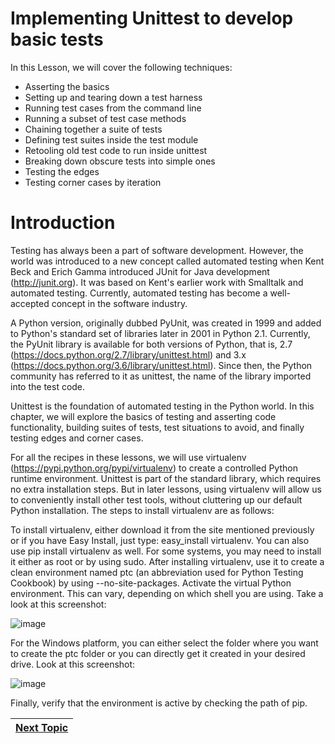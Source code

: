 # Implementing Unittest to develop basic tests

In this Lesson, we will cover the following techniques:

- Asserting the basics
- Setting up and tearing down a test harness
- Running test cases from the command line
- Running a subset of test case methods
- Chaining together a suite of tests
- Defining test suites inside the test module
- Retooling old test code to run inside unittest
- Breaking down obscure tests into simple ones
- Testing the edges
- Testing corner cases by iteration

# Introduction
Testing has always been a part of software development. However, the world was introduced to a new concept called automated testing when Kent Beck and Erich Gamma introduced JUnit for Java development (http://junit.org). It was based on Kent's earlier work with Smalltalk and automated testing. Currently, automated testing has become a well-accepted concept in the software industry.

A Python version, originally dubbed PyUnit, was created in 1999 and added to Python's standard set of libraries later in 2001 in Python 2.1. Currently, the PyUnit library is available for both versions of Python, that is, 2.7 (https://docs.python.org/2.7/library/unittest.html) and 3.x (https://docs.python.org/3.6/library/unittest.html). Since then, the Python community has referred to it as unittest, the name of the library imported into the test code.

Unittest is the foundation of automated testing in the Python world. In this chapter, we will explore the basics of testing and asserting code functionality, building suites of tests, test situations to avoid, and finally testing edges and corner cases.

For all the recipes in these lessons, we will use virtualenv (https://pypi.python.org/pypi/virtualenv) to create a controlled Python runtime environment. Unittest is part of the standard library, which requires no extra installation steps. But in later lessons, using virtualenv will allow us to conveniently install other test tools, without cluttering up our default Python installation. The steps to install virtualenv are as follows:

To install virtualenv, either download it from the site mentioned previously or if you have Easy Install, just type: easy_install virtualenv. You can also use pip install virtualenv as well.
For some systems, you may need to install it either as root or by using sudo.
After installing virtualenv, use it to create a clean environment named ptc (an abbreviation used for Python Testing Cookbook) by using --no-site-packages.
Activate the virtual Python environment. This can vary, depending on which shell you are using. Take a look at this screenshot:  

![image](https://user-images.githubusercontent.com/47218880/61306435-39f6be80-a7b2-11e9-9729-c36bd6b1a8a3.png)  

For the Windows platform, you can either select the folder where you want to create the ptc folder or you can directly get it created in your desired drive. Look at this screenshot:

![image](https://user-images.githubusercontent.com/47218880/61307084-4a5b6900-a7b3-11e9-98c3-1308292cbd3e.png)  

Finally, verify that the environment is active by checking the path of pip.


|[Next Topic](03_Writing_First_Test.md)|
|---|

